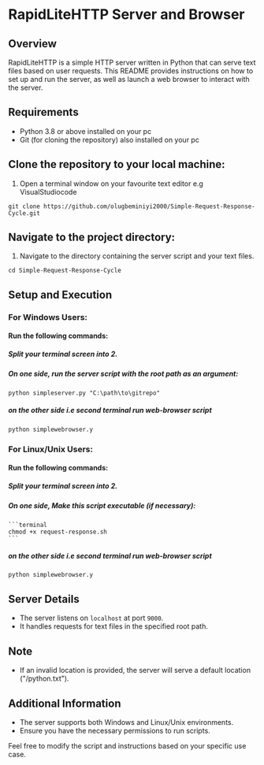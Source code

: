 # RapidLiteHTTP Server and Browser

## Overview

RapidLiteHTTP is a simple HTTP server written in Python that can serve text files based on user requests. This README provides instructions on how to set up and run the server, as well as launch a web browser to interact with the server.

## Requirements

- Python 3.8 or above installed on your pc
- Git (for cloning the repository) also installed on your pc

## Clone the repository to your local machine:
1. Open a terminal window on your favourite text editor e.g VisualStudiocode

```terminal
git clone https://github.com/olugbeminiyi2000/Simple-Request-Response-Cycle.git
```

## Navigate to the project directory:
1. Navigate to the directory containing the server script and your text files.

```terminal
cd Simple-Request-Response-Cycle
```
## Setup and Execution

### For Windows Users:


#### Run the following commands:
   ##### Split your terminal screen into 2.
   
   ##### On one side, run the server script with the root path as an argument:
   ```terminal
   python simpleserver.py "C:\path\to\gitrepo"
   ```
   ##### on the other side i.e second terminal run web-browser script
   ```terminal
   python simplewebrowser.y
   ```
### For Linux/Unix Users:

#### Run the following commands:
   ##### Split your terminal screen into 2.
   
   ##### On one side, Make this script executable (if necessary):
    ```terminal
    chmod +x request-response.sh
    ```
   ##### on the other side i.e second terminal run web-browser script
   ```terminal
   python simplewebrowser.y
   ```
## Server Details

- The server listens on `localhost` at port `9000`.
- It handles requests for text files in the specified root path.

## Note

- If an invalid location is provided, the server will serve a default location ("/python.txt").

## Additional Information

- The server supports both Windows and Linux/Unix environments.
- Ensure you have the necessary permissions to run scripts.

Feel free to modify the script and instructions based on your specific use case.



